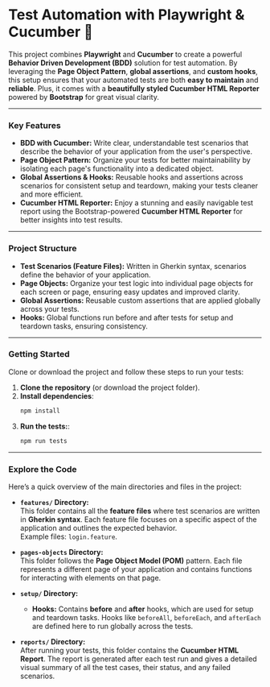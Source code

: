 # Test Automation with Playwright & Cucumber 🥒

This project combines **Playwright** and **Cucumber** to create a powerful **Behavior Driven Development (BDD)** solution for test automation. By leveraging the **Page Object Pattern**, **global assertions**, and **custom hooks**, this setup ensures that your automated tests are both **easy to maintain** and **reliable**. Plus, it comes with a **beautifully styled Cucumber HTML Reporter** powered by **Bootstrap** for great visual clarity.

---

### Key Features

- **BDD with Cucumber:** Write clear, understandable test scenarios that describe the behavior of your application from the user's perspective.
- **Page Object Pattern:** Organize your tests for better maintainability by isolating each page's functionality into a dedicated object.
- **Global Assertions & Hooks:** Reusable hooks and assertions across scenarios for consistent setup and teardown, making your tests cleaner and more efficient.
- **Cucumber HTML Reporter:** Enjoy a stunning and easily navigable test report using the Bootstrap-powered **Cucumber HTML Reporter** for better insights into test results.

---


### Project Structure

- **Test Scenarios (Feature Files):** Written in Gherkin syntax, scenarios define the behavior of your application.
- **Page Objects:** Organize your test logic into individual page objects for each screen or page, ensuring easy updates and improved clarity.
- **Global Assertions:** Reusable custom assertions that are applied globally across your tests.
- **Hooks:** Global functions run before and after tests for setup and teardown tasks, ensuring consistency.

---

### Getting Started

Clone or download the project and follow these steps to run your tests:

1. **Clone the repository** (or download the project folder).
2. **Install dependencies**:
   ```bash
   npm install
   ```
3. **Run the tests:**:
   ```bash
   npm run tests
   ```

---

### Explore the Code

Here’s a quick overview of the main directories and files in the project:

- **`features/` Directory:**  
  This folder contains all the **feature files** where test scenarios are written in **Gherkin syntax**. Each feature file focuses on a specific aspect of the application and outlines the expected behavior.  
  Example files: `login.feature`.

- **`pages-objects` Directory:**  
  This folder follows the **Page Object Model (POM)** pattern. Each file represents a different page of your application and contains functions for interacting with elements on that page.  

- **`setup/` Directory:**

  - **Hooks:** Contains **before** and **after** hooks, which are used for setup and teardown tasks. Hooks like `beforeAll`, `beforeEach`, and `afterEach` are defined here to run globally across the tests.

- **`reports/` Directory:**  
  After running your tests, this folder contains the **Cucumber HTML Report**. The report is generated after each test run and gives a detailed visual summary of all the test cases, their status, and any failed scenarios.
